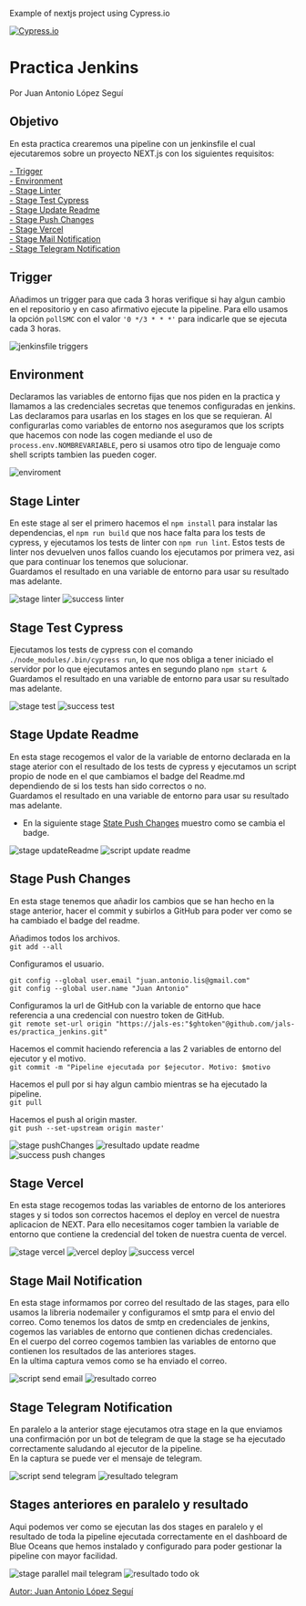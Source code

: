 Example of nextjs project using Cypress.io

<!---Start place for the badge -->
[![Cypress.io](https://img.shields.io/badge/tested%20with-Cypress-04C38E.svg)](https://www.cypress.io/)

<!---End place for the badge -->

# Practica Jenkins
Por Juan Antonio López Seguí

## Objetivo
En esta practica crearemos una pipeline con un jenkinsfile el cual ejecutaremos sobre un proyecto NEXT.js con los siguientes requisitos:

[- Trigger](#trigger)<br/>
[- Environment](#env)<br/>
[- Stage Linter](#linter)<br/>
[- Stage Test Cypress](#test)<br/>
[- Stage Update Readme](#updatereadme)<br/>
[- Stage Push Changes](#pushchanges)<br/>
[- Stage Vercel](#vercel)<br/>
[- Stage Mail Notification](#mailnotify)<br/>
[- Stage Telegram Notification](#telegramnotify)<br/>

<a name="trigger"></a>
## Trigger
Añadimos un trigger para que cada 3 horas verifique si hay algun cambio en el repositorio y en caso afirmativo ejecute la pipeline. Para ello usamos la opción ```pollSMC``` con el valor ```'0 */3 * * *'``` para indicarle que se ejecuta cada 3 horas.

![jenkinsfile triggers](https://user-images.githubusercontent.com/31510870/151905262-0d46dec2-e4cf-4992-b5ea-4f0d252acbe1.png)

<a name="env"></a>
## Environment
Declaramos las variables de entorno fijas que nos piden en la practica y llamamos a las credenciales secretas que tenemos configuradas en jenkins. Las declaramos para usarlas en los stages en los que se requieran. Al configurarlas como variables de entorno nos aseguramos que los scripts que hacemos con node las cogen mediande el uso de ```process.env.NOMBREVARIABLE```, pero si usamos otro tipo de lenguaje como shell scripts tambien las pueden coger.

![enviroment](https://user-images.githubusercontent.com/31510870/151905598-7d6cd8f2-bd2e-4b31-b3f0-309c1a6659ac.png)

<a name="linter"></a>
## Stage Linter
En este stage al ser el primero hacemos el ```npm install``` para instalar las dependencias, el ```npm run build``` que nos hace falta para los tests de cypress, y ejecutamos los tests de linter con ```npm run lint```. Estos tests de linter nos devuelven unos fallos cuando los ejecutamos por primera vez, asi que para continuar los tenemos que solucionar.<br/>
Guardamos el resultado en una variable de entorno para usar su resultado mas adelante.

![stage linter](https://user-images.githubusercontent.com/31510870/151906017-d1e49a54-2868-4c81-919f-2e6cd1d2d5a5.png)
![success linter](https://user-images.githubusercontent.com/31510870/151906024-33f785eb-cd66-4f47-903f-12f2d1fe2186.png)

<a name="test"></a>
## Stage Test Cypress
Ejecutamos los tests de cypress con el comando ```./node_modules/.bin/cypress run```, lo que nos obliga a tener iniciado el servidor por lo que ejecutamos antes en segundo plano ```npm start &```<br/>
Guardamos el resultado en una variable de entorno para usar su resultado mas adelante.

![stage test](https://user-images.githubusercontent.com/31510870/151906263-2bd4e327-891d-441e-949e-986735e2cb3d.png)
![success test](https://user-images.githubusercontent.com/31510870/151906279-b80f7e48-a851-4cee-8791-3958d7197b06.png)

<a name="updatereadme"></a>
## Stage Update Readme
En esta stage recogemos el valor de la variable de entorno declarada en la stage aterior con el resultado de los tests de cypress y ejecutamos un script propio de node en el que cambiamos el badge del Readme.md dependiendo de si los tests han sido correctos o no.<br/>
Guardamos el resultado en una variable de entorno para usar su resultado mas adelante.

* En la siguiente stage [State Push Changes](#pushchanges) muestro como se cambia el badge.

![stage updateReadme](https://user-images.githubusercontent.com/31510870/151906552-9fd563b5-efcf-4b8b-ac49-02146c0350dd.png)
![script update readme](https://user-images.githubusercontent.com/31510870/151906537-6f9fdfbe-ca43-4936-9b0f-a6f3fac39ce0.png)

<a name="pushchanges"></a>
## Stage Push Changes
En esta stage tenemos que añadir los cambios que se han hecho en la stage anterior, hacer el commit y subirlos a GitHub para poder ver como se ha cambiado el badge del readme.<br/>

Añadimos todos los archivos.<br/>
```git add --all```

Configuramos el usuario.<br/>
```
git config --global user.email "juan.antonio.lis@gmail.com"
git config --global user.name "Juan Antonio"
```

Configuramos la url de GitHub con la variable de entorno que hace referencia a una credencial con nuestro token de GitHub.<br/>
```git remote set-url origin "https://jals-es:"$ghtoken"@github.com/jals-es/practica_jenkins.git"```

Hacemos el commit haciendo referencia a las 2 variables de entorno del ejecutor y el motivo.<br/>
```git commit -m "Pipeline ejecutada por $ejecutor. Motivo: $motivo```

Hacemos el pull por si hay algun cambio mientras se ha ejecutado la pipeline.<br/>
```git pull```

Hacemos el push al origin master.<br/>
```git push --set-upstream origin master'```

![stage pushChanges](https://user-images.githubusercontent.com/31510870/151907445-7ca773f8-f0b4-4843-9d87-f5222c55cf4a.png)
![resultado update readme](https://user-images.githubusercontent.com/31510870/151906539-a5688d38-01ee-4c6f-afc4-08e2c44434c7.png)
![success push changes](https://user-images.githubusercontent.com/31510870/151907463-49b766a1-535c-4f1b-bfbb-493ebd09d715.png)

<a name="vercel"></a>
## Stage Vercel
En esta stage recogemos todas las variables de entorno de los anteriores stages y si todos son correctos hacemos el deploy en vercel de nuestra aplicacion de NEXT. Para ello necesitamos coger tambien la variable de entorno que contiene la credencial del token de nuestra cuenta de vercel.

![stage vercel](https://user-images.githubusercontent.com/31510870/151907656-b5d47769-38a0-4193-8fb7-507be8c8bf69.png)
![vercel deploy](https://user-images.githubusercontent.com/31510870/151907665-ca5f8e55-3da2-4207-8580-8e4ffc6b7c8f.png)
![success vercel](https://user-images.githubusercontent.com/31510870/151907678-6c04c749-429c-4f6c-b8a7-3bdbe6353e56.png)

<a name="mailnotify"></a>
## Stage Mail Notification
En esta stage informamos por correo del resultado de las stages, para ello usamos la libreria nodemailer y configuramos el smtp para el envio del correo. Como tenemos los datos de smtp en credenciales de jenkins, cogemos las variables de entorno que contienen dichas credenciales.<br>
En el cuerpo del correo cogemos tambien las variables de entorno que contienen los resultados de las anteriores stages.<br>
En la ultima captura vemos como se ha enviado el correo.

![script send email](https://user-images.githubusercontent.com/31510870/151908219-8e796002-333d-4ca6-93cc-34926584d4ed.png)
![resultado correo](https://user-images.githubusercontent.com/31510870/151908238-7f21df93-d9e2-48cf-ab3d-3ef4872a2311.png)

<a name="telegramnotify"></a>
## Stage Telegram Notification
En paralelo a la anterior stage ejecutamos otra stage en la que enviamos una confirmación por un bot de telegram de que la stage se ha ejecutado correctamente saludando al ejecutor de la pipeline.<br>
En la captura se puede ver el mensaje de telegram.

![script send telegram](https://user-images.githubusercontent.com/31510870/151908260-1741bded-fae7-49a8-a78f-fcee7353d4e7.png)
![resultado telegram](https://user-images.githubusercontent.com/31510870/151908270-e034a770-224d-401f-9350-d0fe936a88b8.png)

## Stages anteriores en paralelo y resultado
Aqui podemos ver como se ejecutan las dos stages en paralelo y el resultado de toda la pipeline ejecutada correctamente en el dashboard de Blue Oceans que hemos instalado y configurado para poder gestionar la pipeline con mayor facilidad.

![stage parallel mail telegram](https://user-images.githubusercontent.com/31510870/151908388-8782c0d3-e58c-49b9-bc30-12d169608ed2.png)
![resultado todo ok](https://user-images.githubusercontent.com/31510870/151908401-8b914b95-09dd-4cf2-8b52-b1ca4476d754.png)


<u>Autor: Juan Antonio López Seguí</u>
